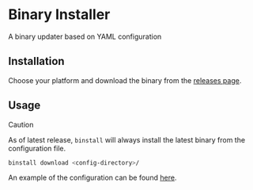 # Binary Installer

A binary updater based on YAML configuration

## Installation

Choose your platform and download the binary from the [releases page](https://github.com/akshaybabloo/binstall/releases).

## Usage

> [!CAUTION]
> As of latest release, `binstall` will always install the latest binary from the configuration file.

```bash
binstall download <config-directory>/
```

An example of the configuration can be found [here](https://github.com/akshaybabloo/dotfiles/tree/main/binary_configs).
